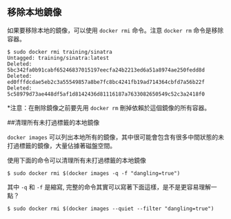 ## 移除本地鏡像
如果要移除本地的鏡像，可以使用 `docker rmi` 命令。注意 `docker rm` 命令是移除容器。
```
$ sudo docker rmi training/sinatra
Untagged: training/sinatra:latest
Deleted: 5bc342fa0b91cabf65246837015197eecfa24b2213ed6a51a8974ae250fedd8d
Deleted: ed0fffdcdae5eb2c3a55549857a8be7fc8bc4241fb19ad714364cbfd7a56b22f
Deleted: 5c58979d73ae448df5af1d8142436d81116187a7633082650549c52c3a2418f0
```

*注意：在刪除鏡像之前要先用 `docker rm` 刪掉依賴於這個鏡像的所有容器。

##清理所有未打過標籤的本地鏡像

`docker images` 可以列出本地所有的鏡像，其中很可能會包含有很多中間狀態的未打過標籤的鏡像，大量佔據著磁盤空間。

使用下面的命令可以清理所有未打過標籤的本地鏡像

```
$ sudo docker rmi $(docker images -q -f "dangling=true")
```

其中 `-q` 和 `-f` 是縮寫, 完整的命令其實可以寫著下面這樣，是不是更容易理解一點？

```
$ sudo docker rmi $(docker images --quiet --filter "dangling=true")
```
